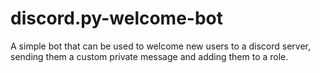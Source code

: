 # discord.py-welcome-bot
A simple bot that can be used to welcome new users to a discord server, sending them a custom private message and adding them to a role. 
